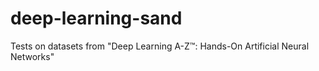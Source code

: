 # deep-learning-sand
Tests on datasets from "Deep Learning A-Z™: Hands-On Artificial Neural Networks"
